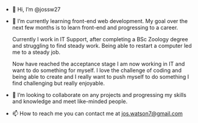 - 👋 Hi, I’m @jossw27
- 🌱 I’m currently learning front-end web development. My goal over the next few months is to learn front-end and progressing to a career.
  
  Currently I work in IT Support, after completing a BSc Zoology degree and struggling to find steady work. Being able to restart a computer led me to a steady job.

  Now have reached the acceptance stage I am now working in IT and want to do something for myself. I love the challenge of coding and being able to create and I really want to push myself to do something I find challenging but really enjoyable.
  
- 💞️ I’m looking to collaborate on any projects and progressing my skills and knowledge and meet like-minded people.
  
- 📫 How to reach me you can contact me at jos.watson7@gmail.com

<!---
jossw27/jossw27 is a ✨ special ✨ repository because its `README.md` (this file) appears on your GitHub profile.
You can click the Preview link to take a look at your changes.
--->
